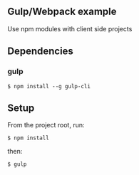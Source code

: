 ## Gulp/Webpack example

Use npm modules with client side projects

## Dependencies

### gulp

```
$ npm install --g gulp-cli
```

## Setup

From the project root, run:

```
$ npm install
```

then:

```
$ gulp
```
